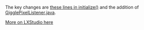 The key changes are [these lines in initialize()](https://github.com/playasystems/LXStudio-Example/blob/master/src/main/java/heronarts/lx/app/LXStudioApp.java#L87-L89) and the addition of [GigglePixelListener.java](https://github.com/playasystems/LXStudio-Example/blob/master/src/main/java/heronarts/lx/app/GigglePixelListener.java).

[More on LXStudio here](https://github.com/heronarts/LXStudio-IDE)

